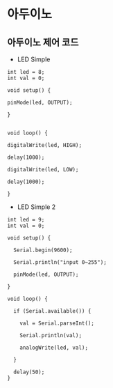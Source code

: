 # 아두이노 

## 아두이노 제어 코드
  
  - LED Simple
  ```
  int led = 8;
  int val = 0;

  void setup() {

  pinMode(led, OUTPUT);

  }


  void loop() {

  digitalWrite(led, HIGH);

  delay(1000);

  digitalWrite(led, LOW);

  delay(1000);

  }
  ```
  
  - LED Simple 2
  ```
  int led = 9;
  int val = 0;

  void setup() {

    Serial.begin(9600);

    Serial.println("input 0~255");

    pinMode(led, OUTPUT);

  }

  void loop() {

    if (Serial.available()) {

      val = Serial.parseInt();

      Serial.println(val);

      analogWrite(led, val);

    }
  
    delay(50);
  }
  ```
  
  
